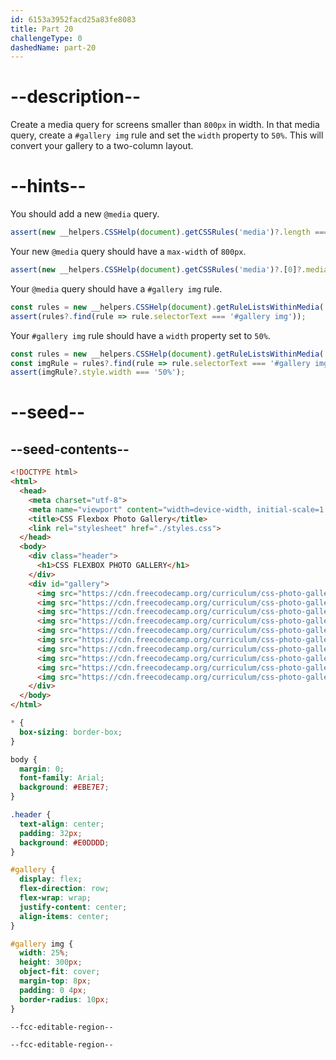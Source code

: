 ```yaml
---
id: 6153a3952facd25a83fe8083
title: Part 20
challengeType: 0
dashedName: part-20
---
```


# --description--

Create a media query for screens smaller than `800px` in width. In that media query, create a `#gallery img` rule and set the `width` property to `50%`. This will convert your gallery to a two-column layout.

# --hints--

You should add a new `@media` query.

```js
assert(new __helpers.CSSHelp(document).getCSSRules('media')?.length === 1);
```

Your new `@media` query should have a `max-width` of `800px`.

```js
assert(new __helpers.CSSHelp(document).getCSSRules('media')?.[0]?.media?.mediaText === '(max-width: 800px)');
```

Your `@media` query should have a `#gallery img` rule.

```js
const rules = new __helpers.CSSHelp(document).getRuleListsWithinMedia('(max-width: 800px)');
assert(rules?.find(rule => rule.selectorText === '#gallery img'));
```

Your `#gallery img` rule should have a `width` property set to `50%`.

```js
const rules = new __helpers.CSSHelp(document).getRuleListsWithinMedia('(max-width: 800px)');
const imgRule = rules?.find(rule => rule.selectorText === '#gallery img');
assert(imgRule?.style.width === '50%');
```

# --seed--

## --seed-contents--

```html
<!DOCTYPE html>
<html>
  <head>
    <meta charset="utf-8">
    <meta name="viewport" content="width=device-width, initial-scale=1.0">
    <title>CSS Flexbox Photo Gallery</title>
    <link rel="stylesheet" href="./styles.css">
  </head>
  <body>
    <div class="header">
      <h1>CSS FLEXBOX PHOTO GALLERY</h1>
    </div>
    <div id="gallery">
      <img src="https://cdn.freecodecamp.org/curriculum/css-photo-gallery/1.jpg"/>
      <img src="https://cdn.freecodecamp.org/curriculum/css-photo-gallery/2.jpg"/>
      <img src="https://cdn.freecodecamp.org/curriculum/css-photo-gallery/3.jpg"/>
      <img src="https://cdn.freecodecamp.org/curriculum/css-photo-gallery/4.jpg"/>
      <img src="https://cdn.freecodecamp.org/curriculum/css-photo-gallery/5.jpg"/>
      <img src="https://cdn.freecodecamp.org/curriculum/css-photo-gallery/6.jpg"/>
      <img src="https://cdn.freecodecamp.org/curriculum/css-photo-gallery/7.jpg"/>
      <img src="https://cdn.freecodecamp.org/curriculum/css-photo-gallery/8.jpg"/>
      <img src="https://cdn.freecodecamp.org/curriculum/css-photo-gallery/9.jpg"/>
      <img src="https://cdn.freecodecamp.org/curriculum/css-photo-gallery/10.jpg"/>
    </div>
  </body>
</html>
```

```css
* {
  box-sizing: border-box;
}

body {
  margin: 0;
  font-family: Arial;
  background: #EBE7E7;
}

.header {
  text-align: center;
  padding: 32px;
  background: #E0DDDD;
}

#gallery {
  display: flex;
  flex-direction: row;
  flex-wrap: wrap;
  justify-content: center;
  align-items: center;
}

#gallery img {
  width: 25%;
  height: 300px;
  object-fit: cover;
  margin-top: 8px;
  padding: 0 4px;
  border-radius: 10px;
}

--fcc-editable-region--

--fcc-editable-region--
```

